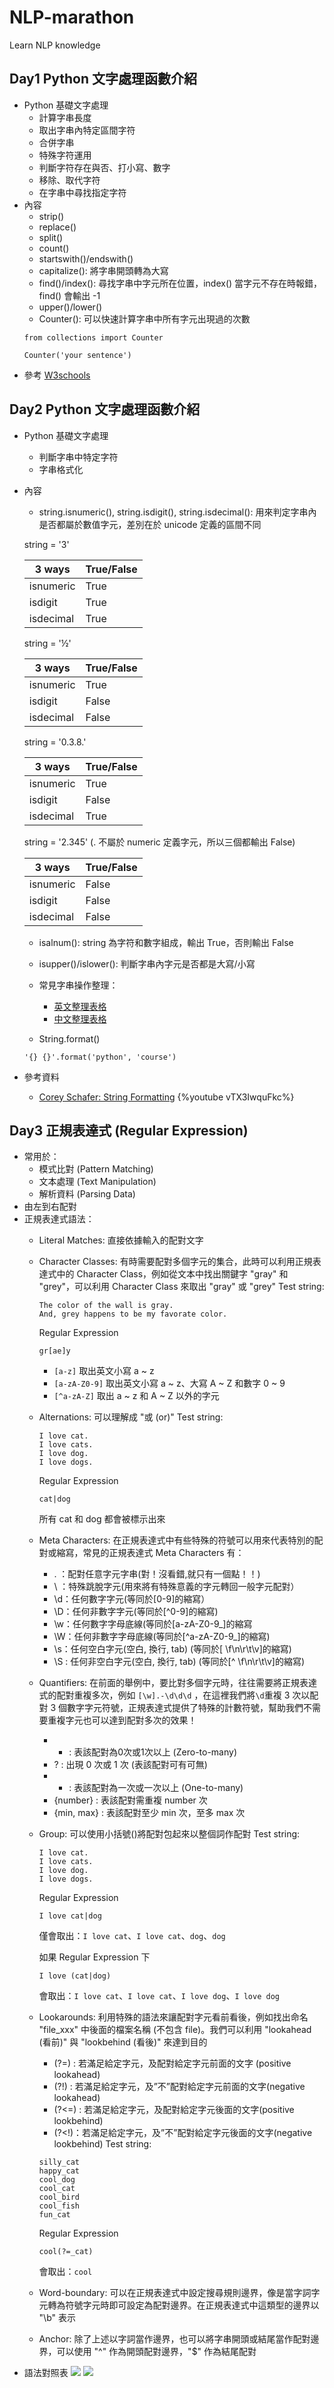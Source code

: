 # NLP-marathon
Learn NLP knowledge

## Day1 Python 文字處理函數介紹
* Python 基礎文字處理
    * 計算字串長度 
    * 取出字串內特定區間字符
    * 合併字串
    * 特殊字符運用
    * 判斷字符存在與否、打小寫、數字
    * 移除、取代字符
    * 在字串中尋找指定字符
* 內容
    * strip()
    * replace()
    * split()
    * count()
    * startswith()/endswith()
    * capitalize(): 將字串開頭轉為大寫
    * find()/index(): 尋找字串中字元所在位置，index() 當字元不存在時報錯，find() 會輸出 -1
    * upper()/lower()
    * Counter(): 可以快速計算字串中所有字元出現過的次數
    ```python=
    from collections import Counter
    
    Counter('your sentence')
    ```
* 參考 [W3schools](https://www.w3schools.com/python/python_strings.asp)

## Day2 Python 文字處理函數介紹
* Python 基礎文字處理
    * 判斷字串中特定字符
    * 字串格式化
* 內容
    * string.isnumeric(), string.isdigit(), string.isdecimal(): 用來判定字串內是否都屬於數值字元，差別在於 unicode 定義的區間不同
    
    string = '3'
    
    |3 ways|True/False|
    |-|-|
    |isnumeric|True|
    |isdigit|True|
    |isdecimal|True|
    
    string = '½'
    
    |3 ways|True/False|
    |-|-|
    |isnumeric|True|
    |isdigit|False|
    |isdecimal|False|
    
    string = '0.3.8.'
    
    |3 ways|True/False|
    |-|-|
    |isnumeric|True|
    |isdigit|False|
    |isdecimal|True|
    
    string = '2.345' (. 不屬於 numeric 定義字元，所以三個都輸出 False)
    
    |3 ways|True/False|
    |-|-|
    |isnumeric|False|
    |isdigit|False|
    |isdecimal|False|
    
    * isalnum(): string 為字符和數字組成，輸出 True，否則輸出 False
    * isupper()/islower(): 判斷字串內字元是否都是大寫/小寫
    * 常見字串操作整理：
        * [英文整理表格](https://www.w3schools.com/python/python_ref_string.asp)
        * [中文整理表格](https://www.runoob.com/python/python-strings.html)
        
    * String.format()
    ```python=
    '{} {}'.format('python', 'course')
    ```

* 參考資料
    * [Corey Schafer: String Formatting](https://www.youtube.com/watch?v=vTX3IwquFkc)
    {%youtube vTX3IwquFkc%}

## Day3 正規表達式 (Regular Expression)
* 常用於：
    * 模式比對 (Pattern Matching)
    * 文本處理 (Text Manipulation)
    * 解析資料 (Parsing Data)
* 由左到右配對
* 正規表達式語法：
    * Literal Matches: 直接依據輸入的配對文字
    * Character Classes: 有時需要配對多個字元的集合，此時可以利用正規表達式中的 Character Class，例如從文本中找出關鍵字 "gray" 和 "grey"，可以利用 Character Class 來取出 "gray" 或 "grey"
        Test string:
        ```string=
        The color of the wall is gray.
        And, grey happens to be my favorate color.
        ```
        
        Regular Expression
        ```regex=
        gr[ae]y
        ```
        
        * `[a-z]` 取出英文小寫 a ~ z
        * `[a-zA-Z0-9]` 取出英文小寫 a ~ z、大寫 A ~ Z 和數字 0 ~ 9
        * `[^a-zA-Z]` 取出 a ~ z 和 A ~ Z 以外的字元

    * Alternations: 可以理解成 "或 (or)"
        Test string:
        ```string=
        I love cat.
        I love cats.
        I love dog.
        I love dogs.
        ```
        Regular Expression
        ```regex=
        cat|dog
        ```
        所有 cat 和 dog 都會被標示出來

    * Meta Characters: 在正規表達式中有些特殊的符號可以用來代表特別的配對或縮寫，常見的正規表達式 Meta Characters 有：
        * .  ：配對任意字元字串(對！沒看錯,就只有一個點！！)
        * \  ：特殊跳脫字元(用來將有特殊意義的字元轉回一般字元配對）
        * \d：任何數字字元(等同於[0-9]的縮寫）
        * \D：任何非數字字元(等同於[^0-9]的縮寫)
        * \w：任何數字字母底線(等同於[a-zA-Z0-9_]的縮寫
        * \W：任何非數字字母底線(等同於[^a-zA-Z0-9_]的縮寫)
        * \s：任何空白字元(空白, 換行, tab) (等同於[ \f\n\r\t\v]的縮寫)
        * \S : 任何非空白字元(空白, 換行, tab) (等同於[^ \f\n\r\t\v]的縮寫)

    * Quantifiers: 在前面的舉例中，要比對多個字元時，往往需要將正規表達式的配對重複多次，例如 `[\w].-\d\d\d` ，在這裡我們將`\d`重複 3 次以配對 3 個數字字元符號，正規表達式提供了特殊的計數符號，幫助我們不需要重複字元也可以達到配對多次的效果！
        * * : 表該配對為0次或1次以上 (Zero-to-many)
        * ? : 出現 0 次或 1 次 (表該配對可有可無)
        * + : 表該配對為一次或一次以上 (One-to-many)
        * {number} : 表該配對需重複 number 次
        * {min, max} : 表該配對至少 min 次，至多 max 次

    * Group: 可以使用小括號()將配對包起來以整個詞作配對
        Test string:
        ```string=
        I love cat.
        I love cats.
        I love dog.
        I love dogs.
        ```
        Regular Expression
        ```regex=
        I love cat|dog
        ```
        僅會取出：`I love cat`、`I love cat`、`dog`、`dog`
        
        如果 Regular Expression 下
        ```regex=
        I love (cat|dog)
        ```
        會取出：`I love cat`、`I love cat`、`I love dog`、`I love dog`

    * Lookarounds: 利用特殊的語法來讓配對字元看前看後，例如找出命名 "file_xxx" 中後面的檔案名稱 (不包含 file)。我們可以利用 "lookahead (看前)" 與 "lookbehind (看後)" 來達到目的
        * (?=) : 若滿足給定字元，及配對給定字元前面的文字 (positive lookahead)
        * (?!) : 若滿足給定字元，及”不”配對給定字元前面的文字(negative lookahead)
        * (?<=) : 若滿足給定字元，及配對給定字元後面的文字(positive lookbehind)
        * (?<!)：若滿足給定字元，及”不”配對給定字元後面的文字(negative lookbehind)
        Test string:
        ```string=
        silly_cat
        happy_cat
        cool_dog
        cool_cat
        cool_bird
        cool_fish
        fun_cat
        ```
        Regular Expression
        ```regex=
        cool(?=_cat)
        ```
        會取出：`cool`
        
    * Word-boundary: 可以在正規表達式中設定搜尋規則邊界，像是當字詞字元轉為符號字元時即可設定為配對邊界。在正規表達式中這類型的邊界以 "\b" 表示
    * Anchor: 除了上述以字詞當作邊界，也可以將字串開頭或結尾當作配對邊界，可以使用 "^" 作為開頭配對邊界，"$" 作為結尾配對
* 語法對照表
![](https://github.com/myps6415/NLP-marathon/blob/main/D03%20正規表達式/regex1.png?raw=true)
![](https://github.com/myps6415/NLP-marathon/blob/main/D03%20正規表達式/regex2.png?raw=true)